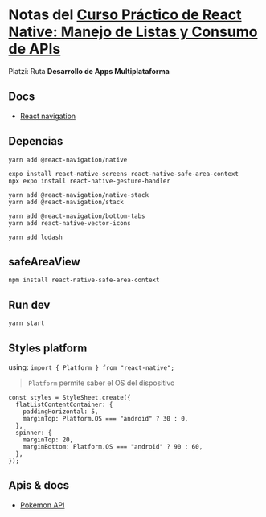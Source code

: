 # Notas del [Curso Práctico de React Native: Manejo de Listas y Consumo de APIs](https://platzi.com/cursos/react-native-listas-apis/)

Platzi: Ruta **Desarrollo de Apps Multiplataforma**

## Docs

- [React navigation](https://reactnavigation.org/docs/getting-started)

## Depencias

```
yarn add @react-navigation/native

expo install react-native-screens react-native-safe-area-context
npx expo install react-native-gesture-handler

yarn add @react-navigation/native-stack
yarn add @react-navigation/stack

yarn add @react-navigation/bottom-tabs
yarn add react-native-vector-icons

yarn add lodash
```

## safeAreaView

```
npm install react-native-safe-area-context
```

## Run dev

```
yarn start
```

## Styles platform

using: `import { Platform } from "react-native";`

> `Platform` permite saber el OS del dispositivo

```
const styles = StyleSheet.create({
  flatListContentContainer: {
    paddingHorizontal: 5,
    marginTop: Platform.OS === "android" ? 30 : 0,
  },
  spinner: {
    marginTop: 20,
    marginBottom: Platform.OS === "android" ? 90 : 60,
  },
});

```

## Apis & docs

- [Pokemon API](https://pokeapi.co/)
